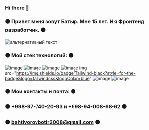 ### Hi there 👋
### ⚫️ Привет меня зовут Батыр. Мне 15 лет. И я Фронтенд разработчик. ⚫️

<img src="https://kartinkin.net/uploads/posts/2021-07/1626141491_10-kartinkin-com-p-anime-pro-khakerov-i-programmistov-anime-k-10.jpg" alt="альтернативный текст">


### ⚫️ Мой стек технологий: ⚫️
![image](https://github.com/FrontendDevelop2023/FrontendDevelop2023/assets/133990011/3763dd38-7b6d-477d-ab7b-853934e0e946)
![image](https://github.com/FrontendDevelop2023/FrontendDevelop2023/assets/133990011/745228c6-c8cb-4d42-ba4a-76c614fb0620)
![image](https://github.com/FrontendDevelop2023/FrontendDevelop2023/assets/133990011/bcebe90d-936a-48be-88f6-1ca7105ae5cc)
![image](https://github.com/FrontendDevelop2023/FrontendDevelop2023/assets/133990011/d56525f1-06d0-46ba-bf6c-b31bb3a08b4a)
img src="https://img.shields.io/badge/Tailwind-black?style=for-the-badge&logo=tailwindcss&logoColor=blue"
![image](https://github.com/FrontendDevelop2023/FrontendDevelop2023/assets/133990011/e7218e60-a344-4bc6-9490-093c2ec475a1)
![image](https://github.com/FrontendDevelop2023/FrontendDevelop2023/assets/133990011/bed551f0-4aa1-4323-aade-e5cec77e1842)


### ⚫️ Мои контакты и почта: ⚫️
### ⚫️ +998-97-740-20-93 и +998-94-008-68-62 ⚫️
### ⚫️ bahtiyorovbotir2008@gmail.com ⚫️
